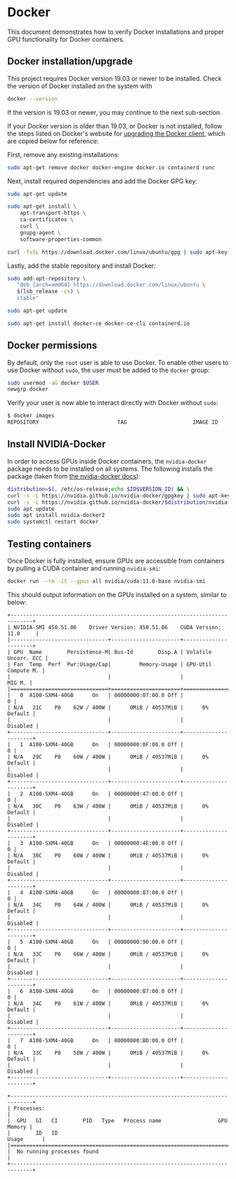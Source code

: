 # Docker
This document demonstrates how to verify Docker installations and proper GPU
functionality for Docker containers.

## Docker installation/upgrade
This project requires Docker version 19.03 or newer to be installed. Check the
version of Docker installed on the system with

```bash
docker --version
```

If the version is 19.03 or newer, you may continue to the next sub-section.

If your Docker version is older than 19.03, or Docker is not installed, follow
the steps listed on Docker's website for
[upgrading the Docker client](https://docs.docker.com/engine/install/ubuntu/),
which are copied below for reference:

First, remove any existing installations:

```bash
sudo apt-get remove docker docker-engine docker.io containerd runc
```

Next, install required dependencies and add the Docker GPG key:

```bash
sudo apt-get update

sudo apt-get install \
    apt-transport-https \
    ca-certificates \
    curl \
    gnupg-agent \
    software-properties-common

curl -fsSL https://download.docker.com/linux/ubuntu/gpg | sudo apt-key add -
```

Lastly, add the stable repository and install Docker:

```bash
sudo add-apt-repository \
   "deb [arch=amd64] https://download.docker.com/linux/ubuntu \
   $(lsb_release -cs) \
   stable"

sudo apt-get update

sudo apt-get install docker-ce docker-ce-cli containerd.io
```

## Docker permissions
By default, only the `root` user is able to use Docker. To enable other users to
use Docker without `sudo`, the user must be added to the `docker` group:

```bash
sudo usermod -aG docker $USER
newgrp docker
```

Verify your user is now able to interact directly with Docker without `sudo`:

```bash
$ docker images
REPOSITORY                         TAG                     IMAGE ID            CREATED             SIZE
```

## Install NVIDIA-Docker
In order to access GPUs inside Docker containers, the `nvidia-docker` package
needs to be installed on all systems. The following installs the package
(taken from [the nvidia-docker docs](https://docs.nvidia.com/datacenter/cloud-native/container-toolkit/install-guide.html#docker)):

```bash
distribution=$(. /etc/os-release;echo $ID$VERSION_ID) && \
curl -s -L https://nvidia.github.io/nvidia-docker/gpgkey | sudo apt-key add - && \
curl -s -L https://nvidia.github.io/nvidia-docker/$distribution/nvidia-docker.list | sudo tee /etc/apt/sources.list.d/nvidia-docker.list
sudo apt update
sudo apt install nvidia-docker2
sudo systemctl restart docker
```

## Testing containers
Once Docker is fully installed, ensure GPUs are accessible from containers by
pulling a CUDA container and running `nvidia-smi`:

```bash
docker run --rm -it --gpus all nvidia/cuda:11.0-base nvidia-smi
```

This should output information on the GPUs installed on a system, similar to
below:

```
+-----------------------------------------------------------------------------+
| NVIDIA-SMI 450.51.06    Driver Version: 450.51.06    CUDA Version: 11.0     |
|-------------------------------+----------------------+----------------------+
| GPU  Name        Persistence-M| Bus-Id        Disp.A | Volatile Uncorr. ECC |
| Fan  Temp  Perf  Pwr:Usage/Cap|         Memory-Usage | GPU-Util  Compute M. |
|                               |                      |               MIG M. |
|===============================+======================+======================|
|   0  A100-SXM4-40GB      On   | 00000000:07:00.0 Off |                    0 |
| N/A   31C    P0    62W / 400W |      0MiB / 40537MiB |      0%      Default |
|                               |                      |             Disabled |
+-------------------------------+----------------------+----------------------+
|   1  A100-SXM4-40GB      On   | 00000000:0F:00.0 Off |                    0 |
| N/A   29C    P0    60W / 400W |      0MiB / 40537MiB |      0%      Default |
|                               |                      |             Disabled |
+-------------------------------+----------------------+----------------------+
|   2  A100-SXM4-40GB      On   | 00000000:47:00.0 Off |                    0 |
| N/A   30C    P0    63W / 400W |      0MiB / 40537MiB |      0%      Default |
|                               |                      |             Disabled |
+-------------------------------+----------------------+----------------------+
|   3  A100-SXM4-40GB      On   | 00000000:4E:00.0 Off |                    0 |
| N/A   30C    P0    60W / 400W |      0MiB / 40537MiB |      0%      Default |
|                               |                      |             Disabled |
+-------------------------------+----------------------+----------------------+
|   4  A100-SXM4-40GB      On   | 00000000:87:00.0 Off |                    0 |
| N/A   34C    P0    64W / 400W |      0MiB / 40537MiB |      0%      Default |
|                               |                      |             Disabled |
+-------------------------------+----------------------+----------------------+
|   5  A100-SXM4-40GB      On   | 00000000:90:00.0 Off |                    0 |
| N/A   33C    P0    66W / 400W |      0MiB / 40537MiB |      0%      Default |
|                               |                      |             Disabled |
+-------------------------------+----------------------+----------------------+
|   6  A100-SXM4-40GB      On   | 00000000:B7:00.0 Off |                    0 |
| N/A   34C    P0    61W / 400W |      0MiB / 40537MiB |      0%      Default |
|                               |                      |             Disabled |
+-------------------------------+----------------------+----------------------+
|   7  A100-SXM4-40GB      On   | 00000000:BD:00.0 Off |                    0 |
| N/A   33C    P0    58W / 400W |      0MiB / 40537MiB |      0%      Default |
|                               |                      |             Disabled |
+-------------------------------+----------------------+----------------------+
                                                                               
+-----------------------------------------------------------------------------+
| Processes:                                                                  |
|  GPU   GI   CI        PID   Type   Process name                  GPU Memory |
|        ID   ID                                                   Usage      |
|=============================================================================|
|  No running processes found                                                 |
+-----------------------------------------------------------------------------+
```